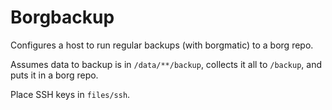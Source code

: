 # Borgbackup

Configures a host to run regular backups (with borgmatic) to a borg repo.

Assumes data to backup is in `/data/**/backup`, collects it all to `/backup`,
and puts it in a borg repo.

Place SSH keys in `files/ssh`.
